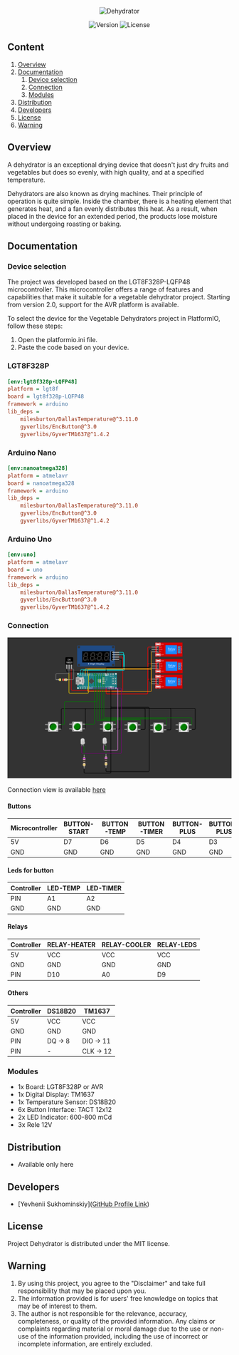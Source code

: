 <p align="center">
   <img src="https://i.ibb.co/whXfm0b/Dehydrator.png" alt="Dehydrator" border="0" wight="700">
</p>

<p align="center">
    <img src="https://img.shields.io/github/v/release/yevheniisukhominskiy/Dehydrator?style=for-the-badge
" alt="Version">
    <img src="https://img.shields.io/github/license/yevheniisukhominskiy/Dehydrator?style=for-the-badge" alt="License">
</p>

## Content
1. [Overview](https://github.com/yevheniisukhominskiy/Dehydrator#overview)
2. [Documentation](https://github.com/yevheniisukhominskiy/Dehydrator#documentation)
   1. [Device selection](https://github.com/yevheniisukhominskiy/Dehydrator#device-selection)
   2. [Connection](https://github.com/yevheniisukhominskiy/Dehydrator#connection)
   3. [Modules](https://github.com/yevheniisukhominskiy/Dehydrator#modules)
3. [Distribution](https://github.com/yevheniisukhominskiy/Dehydrator#distribution)
4. [Developers](https://github.com/yevheniisukhominskiy/Dehydrator#developers)
5. [License](https://github.com/yevheniisukhominskiy/Dehydrator#license)
6. [Warning](https://github.com/yevheniisukhominskiy/Dehydrator#warning)


## Overview

A dehydrator is an exceptional drying device that doesn't just dry fruits and vegetables but does so evenly, with high quality, and at a specified temperature.

Dehydrators are also known as drying machines. Their principle of operation is quite simple. Inside the chamber, there is a heating element that generates heat, and a fan evenly distributes this heat. As a result, when placed in the device for an extended period, the products lose moisture without undergoing roasting or baking.

## Documentation

### Device selection
The project was developed based on the LGT8F328P-LQFP48 microcontroller. This microcontroller offers a range of features and capabilities that make it suitable for a vegetable dehydrator project. Starting from version 2.0, support for the AVR platform is available.

To select the device for the Vegetable Dehydrators project in PlatformIO, follow these steps:
1. Open the platformio.ini file.
2. Paste the code based on your device.

### LGT8F328P
```ini
[env:lgt8f328p-LQFP48]
platform = lgt8f
board = lgt8f328p-LQFP48
framework = arduino
lib_deps = 
	milesburton/DallasTemperature@^3.11.0
	gyverlibs/EncButton@^3.0
	gyverlibs/GyverTM1637@^1.4.2
```

### Arduino Nano
```ini
[env:nanoatmega328]
platform = atmelavr
board = nanoatmega328
framework = arduino
lib_deps = 
	milesburton/DallasTemperature@^3.11.0
	gyverlibs/EncButton@^3.0
	gyverlibs/GyverTM1637@^1.4.2
```

### Arduino Uno
```ini
[env:uno]
platform = atmelavr
board = uno
framework = arduino
lib_deps = 
	milesburton/DallasTemperature@^3.11.0
	gyverlibs/EncButton@^3.0
	gyverlibs/GyverTM1637@^1.4.2
```


### Connection
![Alt text](documents/conections.png)

Connection view is available [here](https://wokwi.com/projects/new/arduino-nano)
#### Buttons
| **Microcontroller** | **BUTTON-START** | **BUTTON-TEMP** | **BUTTON-TIMER** | **BUTTON-PLUS** | **BUTTON-PLUS** | **BUTTON-BLACKLIGHT** |
|---------------------|-----------------|------------------|------------------|-----------------|-----------------|-----------------------|
| 5V                  | D7              | D6               | D5               |	D4			    | D3              | D2                    |
| GND                 | GND             | GND              | GND              | GND             | GND             | GND                   |

#### Leds for button
| **Controller** | **LED-TEMP** | **LED-TIMER** |
|----------------|--------------|---------------|
| PIN            | A1           | A2            |
| GND            | GND          | GND           |

#### Relays
| **Controller** | **RELAY-HEATER** | **RELAY-COOLER** | **RELAY-LEDS** |
|----------------|------------------|------------------|----------------|
| 5V             | VCC              | VCC              | VCC            |
| GND            | GND              | GND              | GND            |
| PIN            | D10              | A0               | D9             |

#### Others
| **Controller** | **DS18B20** | **TM1637** |
|----------------|-------------|------------|
| 5V             | VCC         | VCC        |
| GND            | GND         | GND        |
| PIN            | DQ -> 8     | DIO -> 11  |
| PIN            | -           | CLK -> 12  |

### Modules
* 1x Board: LGT8F328P or AVR
* 1x Digital Display: TM1637
* 1x Temperature Sensor: DS18B20
* 6x Button Interface: TACT 12x12
* 2x LED Indicator: 600-800 mCd
* 3x Rele 12V
  
## Distribution
- Available only here


## Developers
- [Yevhenii Sukhominskiy]([GitHub Profile Link](https://github.com/yevheniisukhominskiy))

## License
Project Dehydrator is distributed under the MIT license.

## Warning
1. By using this project, you agree to the "Disclaimer" and take full responsibility that may be placed upon you.
2. The information provided is for users' free knowledge on topics that may be of interest to them.
3. The author is not responsible for the relevance, accuracy, completeness, or quality of the provided information. Any claims or complaints regarding material or moral damage due to the use or non-use of the information provided, including the use of incorrect or incomplete information, are entirely excluded.





